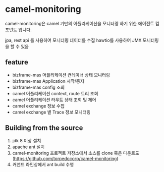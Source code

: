 # camel-monitoring

camel-monitoring은 camel 기반의 어플리케이션을 모니터링 하기 위한 에이전트 컴포넌트 입니다.
<!--more-->
jpa, rest api 를 사용하여 모니터링 데이터를 수집
hawtio를 사용하여 JMX 모니터링을 할 수 있음

## feature

 - bizframe-mas 어플리케이션 컨테이너 상태 모니터링
 - bizframe-mas Application 시작/중지
 - bizframe-mas config 조회
 - camel 어플리케이션 context, route 트리 조회
 - camel 어플리케이션 라우트 상태 조회 및 제어
 - camel exchange 정보 수집
 - camel exchange 별 Trace 정보 모니터링

## Building from the source

 1. jdk 8 이상 설치 
 2. apache ant 설치
 3. camel-monitoring 프로젝트 저장소에서 소스를 clone 혹은 다운르도 (https://github.com/torpedocorp/camel-monitoring)
 4. 커맨드 라인상에서 ant build 수행
